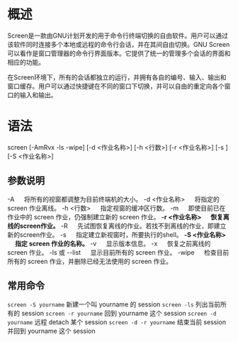 # 概述

Screen是一款由GNU计划开发的用于命令行终端切换的自由软件。用户可以通过该软件同时连接多个本地或远程的命令行会话，并在其间自由切换。GNU Screen可以看作是窗口管理器的命令行界面版本。它提供了统一的管理多个会话的界面和相应的功能。

在Screen环境下，所有的会话都独立的运行，并拥有各自的编号、输入、输出和窗口缓存。用户可以通过快捷键在不同的窗口下切换，并可以自由的重定向各个窗口的输入和输出。

# 语法

screen \[-AmRvx -ls -wipe] \[-d <作业名称>] \[-h <行数>] \[-r <作业名称>] \[-s ] \[-S <作业名称>]

## 参数说明

-A 　                       将所有的视窗都调整为目前终端机的大小。
-d <作业名称> 　  将指定的 screen 作业离线。
-h <行数>         　  指定视窗的缓冲区行数。
-m 　                      即使目前已在作业中的 screen 作业，仍强制建立新的 screen 作业。
**-r <作业名称> 　   恢复离线的screen作业。**
-R 　                       先试图恢复离线的作业。若找不到离线的作业，即建立新的screen作业。
-s 　                       指定建立新视窗时，所要执行的shell。
**-S <作业名称> 　  指定 screen 作业的名称。**
-v 　                       显示版本信息。
-x 　                       恢复之前离线的 screen 作业。
-ls 或 --list 　         显示目前所有的 screen 作业。
-wipe 　                 检查目前所有的 screen 作业，并删除已经无法使用的 screen 作业。

## 常用命令

`screen -S yourname`                 新建一个叫 yourname 的 session
`screen -ls`                                  列出当前所有的 session
`screen -r yourname`                  回到 yourname 这个 session
`screen -d yourname`                  远程 detach 某个 session
`screen -d -r yourname`            结束当前 session 并回到 yourname 这个 session

